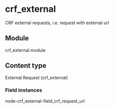 crf_external
============

CRF external requests, i.e. request with external url

## Module
  crf_external.module

## Content type
External Request (crf_external)

### Field instances
  node-crf_external-field_crf_request_url


